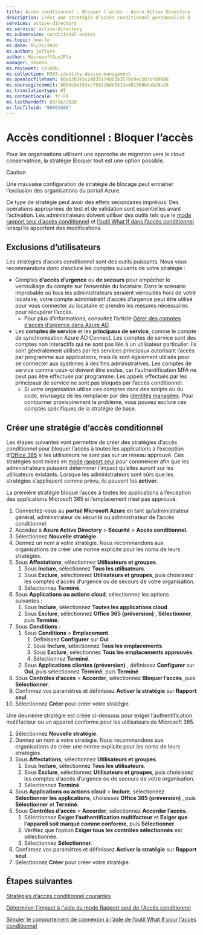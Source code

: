 ```yaml
---
title: Accès conditionnel - Bloquer l’accès - Azure Active Directory
description: Créer une stratégie d’accès conditionnel personnalisé à
services: active-directory
ms.service: active-directory
ms.subservice: conditional-access
ms.topic: how-to
ms.date: 05/26/2020
ms.author: joflore
author: MicrosoftGuyJFlo
manager: daveba
ms.reviewer: calebb,
ms.collection: M365-identity-device-management
ms.openlocfilehash: 68ab302e5c24835174d03b3579c9ec587bfd9006
ms.sourcegitcommit: 80b9c8ef63cc75b226db5513ad81368b8ab28a28
ms.translationtype: HT
ms.contentlocale: fr-FR
ms.lasthandoff: 09/16/2020
ms.locfileid: "90601586"
---
```

# <a name="conditional-access-block-access"></a>Accès conditionnel : Bloquer l’accès

Pour les organisations utilisant une approche de migration vers le cloud conservatrice, la stratégie Bloquer tout est une option possible. 

> [!CAUTION]
> Une mauvaise configuration de stratégie de blocage peut entraîner l’exclusion des organisations du portail Azure.

Ce type de stratégie peut avoir des effets secondaires imprévus. Des opérations appropriées de test et de validation sont essentielles avant l’activation. Les administrateurs doivent utiliser des outils tels que le [mode rapport seul d’accès conditionnel](concept-conditional-access-report-only.md) et [l’outil What If dans l’accès conditionnel](what-if-tool.md) lorsqu’ils apportent des modifications.

## <a name="user-exclusions"></a>Exclusions d’utilisateurs

Les stratégies d’accès conditionnel sont des outils puissants. Nous vous recommandons donc d’exclure les comptes suivants de votre stratégie :

* Comptes **d’accès d’urgence** ou **de secours** pour empêcher le verrouillage du compte sur l’ensemble du locataire. Dans le scénario improbable où tous les administrateurs seraient verrouillés hors de votre locataire, votre compte administratif d’accès d’urgence peut être utilisé pour vous connecter au locataire et prendre les mesures nécessaires pour récupérer l’accès.
   * Pour plus d’informations, consultez l’article [Gérer des comptes d’accès d’urgence dans Azure AD](../users-groups-roles/directory-emergency-access.md).
* Les **comptes de service** et les **principaux de service**, comme le compte de synchronisation Azure AD Connect. Les comptes de service sont des comptes non interactifs qui ne sont pas liés à un utilisateur particulier. Ils sont généralement utilisés par les services principaux autorisant l’accès par programme aux applications, mais ils sont également utilisés pour se connecter aux systèmes à des fins administratives. Les comptes de service comme ceux-ci doivent être exclus, car l’authentification MFA ne peut pas être effectuée par programme. Les appels effectués par les principaux de service ne sont pas bloqués par l’accès conditionnel.
   * Si votre organisation utilise ces comptes dans des scripts ou du code, envisagez de les remplacer par des [identités managées](../managed-identities-azure-resources/overview.md). Pour contourner provisoirement le problème, vous pouvez exclure ces comptes spécifiques de la stratégie de base.

## <a name="create-a-conditional-access-policy"></a>Créer une stratégie d’accès conditionnel

Les étapes suivantes vont permettre de créer des stratégies d’accès conditionnel pour bloquer l’accès à toutes les applications à l’exception d’[Office 365](concept-conditional-access-cloud-apps.md#office-365-preview) si les utilisateurs ne sont pas sur un réseau approuvé. Ces stratégies sont mises en [mode rapport seul](howto-conditional-access-insights-reporting.md) pour commencer afin que les administrateurs puissent déterminer l’impact qu’elles auront sur les utilisateurs existants. Lorsque les administrateurs sont sûrs que les stratégies s’appliquent comme prévu, ils peuvent les **activer**.

La première stratégie bloque l’accès à toutes les applications à l’exception des applications Microsoft 365 si l’emplacement n’est pas approuvé.

1. Connectez-vous au **portail Microsoft Azure** en tant qu’administrateur général, administrateur de sécurité ou administrateur de l’accès conditionnel.
1. Accédez à **Azure Active Directory** > **Sécurité** > **Accès conditionnel.**
1. Sélectionnez **Nouvelle stratégie**.
1. Donnez un nom à votre stratégie. Nous recommandons aux organisations de créer une norme explicite pour les noms de leurs stratégies.
1. Sous **Affectations**, sélectionnez **Utilisateurs et groupes**.
   1. Sous **Inclure**, sélectionnez **Tous les utilisateurs**.
   1. Sous **Exclure**, sélectionnez **Utilisateurs et groupes**, puis choisissez les comptes d’accès d’urgence ou de secours de votre organisation. 
   1. Sélectionnez **Terminé**.
1. Sous **Applications ou actions cloud**, sélectionnez les options suivantes :
   1. Sous **Inclure**, sélectionnez **Toutes les applications cloud**.
   1. Sous **Exclure**, sélectionnez **Office 365 (préversion)** , **Sélectionner**, puis **Terminé**.
1. Sous **Conditions** :
   1. Sous **Conditions** > **Emplacement**.
      1. Définissez **Configurer** sur **Oui**
      1. Sous **Inclure**, sélectionnez **Tous les emplacements**.
      1. Sous **Exclure**, sélectionnez **Tous les emplacements approuvés**.
      1. Sélectionnez **Terminé**.
   1. Sous **Applications clientes (préversion)** , définissez **Configurer** sur **Oui**, puis sélectionnez **Terminé**, puis **Terminé**.
1. Sous **Contrôles d’accès** > **Accorder**, sélectionnez **Bloquer l’accès**, puis **Sélectionner**.
1. Confirmez vos paramètres et définissez **Activer la stratégie** sur **Rapport seul**.
1. Sélectionnez **Créer** pour créer votre stratégie.

Une deuxième stratégie est créée ci-dessous pour exiger l’authentification multifacteur ou un appareil conforme pour les utilisateurs de Microsoft 365.

1. Sélectionnez **Nouvelle stratégie**.
1. Donnez un nom à votre stratégie. Nous recommandons aux organisations de créer une norme explicite pour les noms de leurs stratégies.
1. Sous **Affectations**, sélectionnez **Utilisateurs et groupes**.
   1. Sous **Inclure**, sélectionnez **Tous les utilisateurs**.
   1. Sous **Exclure**, sélectionnez **Utilisateurs et groupes**, puis choisissez les comptes d’accès d’urgence ou de secours de votre organisation. 
   1. Sélectionnez **Terminé**.
1. Sous **Applications ou actions cloud** > **Inclure**, sélectionnez **Sélectionner les applications**, choisissez **Office 365 (préversion)** , puis **Sélectionner** et **Terminé**.
1. Sous **Contrôles d’accès** > **Accorder**, sélectionnez **Accorder l’accès**.
   1. Sélectionnez **Exiger l’authentification multifacteur** et **Exiger que l’appareil soit marqué comme conforme**, puis **Sélectionner**.
   1. Vérifiez que l’option **Exiger tous les contrôles sélectionnés** est sélectionnée.
   1. Sélectionnez **Sélectionner**.
1. Confirmez vos paramètres et définissez **Activer la stratégie** sur **Rapport seul**.
1. Sélectionnez **Créer** pour créer votre stratégie.

## <a name="next-steps"></a>Étapes suivantes

[Stratégies d’accès conditionnel courantes](concept-conditional-access-policy-common.md)

[Déterminer l'impact à l'aide du mode Rapport seul de l'Accès conditionnel](howto-conditional-access-insights-reporting.md)

[Simuler le comportement de connexion à l’aide de l’outil What If pour l’accès conditionnel](troubleshoot-conditional-access-what-if.md)
